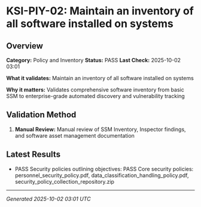 # KSI-PIY-02: Maintain an inventory of all software installed on systems

## Overview

**Category:** Policy and Inventory
**Status:** PASS
**Last Check:** 2025-10-02 03:01

**What it validates:** Maintain an inventory of all software installed on systems

**Why it matters:** Validates comprehensive software inventory from basic SSM to enterprise-grade automated discovery and vulnerability tracking

## Validation Method

1. **Manual Review:** Manual review of SSM Inventory, Inspector findings, and software asset management documentation

## Latest Results

- PASS Security policies outlining objectives: PASS Core security policies: personnel_security_policy.pdf, data_classification_handling_policy.pdf, security_policy_collection_repository.zip

---
*Generated 2025-10-02 03:01 UTC*